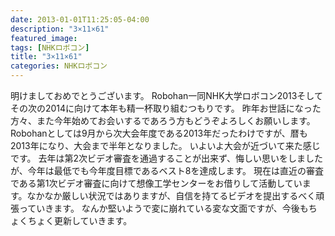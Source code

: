 ```yaml
---
date: 2013-01-01T11:25:05-04:00
description: "3×11×61"
featured_image: 
tags: [NHKロボコン]
title: "3×11×61"
categories: NHKロボコン
---
```


明けましておめでとうございます。
Robohan一同NHK大学ロボコン2013そしてその次の2014に向けて本年も精一杯取り組むつもりです。
昨年お世話になった方々、また今年始めてお会いするであろう方もどうぞよろしくお願いします。
Robohanとしては9月から次大会年度である2013年だったわけですが、暦も2013年になり、大会まで半年となりました。
いよいよ大会が近づいて来た感じです。
去年は第2次ビデオ審査を通過することが出来ず、悔しい思いをしましたが、今年は最低でも今年度目標であるベスト8を達成します。
現在は直近の審査である第1次ビデオ審査に向けて想像工学センターをお借りして活動しています。なかなか厳しい状況ではありますが、自信を持てるビデオを提出するべく頑張っていきます。
なんか堅いようで変に崩れている変な文面ですが、今後もちょくちょく更新していきます。
